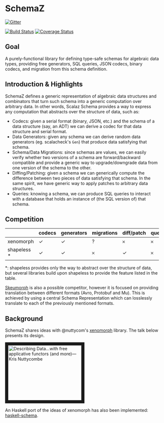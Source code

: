# SchemaZ

[![Gitter](https://badges.gitter.im/spartanz/schemaz.svg)](https://gitter.im/spartanz/schemaz?utm_source=badge&utm_medium=badge&utm_campaign=pr-badge&utm_content=badge)


[![Build Status][build-image]][build-url] [![Coverage Status][coverage-image]][coverage-url]

[build-image]: http://img.shields.io/travis/spartanz/schemaz/prototyping.svg
[build-url]: https://travis-ci.org/spartanz/schemaz

[coverage-image]: https://img.shields.io/codecov/c/github/spartanz/schemaz/prototyping.svg
[coverage-url]: https://codecov.io/github/spartanz/schemaz?branch=prototyping

## Goal

A purely-functional library for defining type-safe schemas for algebraic data types, providing free generators, SQL queries, JSON codecs, binary codecs, and migration from this schema definition.

## Introduction & Highlights

SchemaZ defines a generic representation of algebraic data structures and combinators that turn such schema into a generic computation over arbitrary data. In other words, Scalaz Schema provides a way to express any computation that abstracts over the structure of data, such as:

* Codecs: given a serial format (binary, JSON, etc.) and the schema of a data structure (say, an ADT) we can derive a codec for that data structure and serial format.
* Data Generators: given any schema we can derive random data generators (eg. scalacheck's `Gen`) that produce data satisfying that schema.
* Schema/Data Migrations: since schemas are values, we can easily verify whether two versions of a schema are forward/backward compatible and provide a generic way to upgrade/downgrade data from one version of the schema to the other.
* Diffing/Patching: given a schema we can generically compute the difference between two pieces of data satisfying that schema. In the same spirit, we have generic way to apply patches to arbitrary data structures.
* Queries: knowing a schema, we can produce SQL queries to interact with a database that holds an instance of (the SQL version of) that schema.


## Competition


 | | codecs | generators | migrations | diff/patch | queries | 
 ---|---|---|---|---|---
 xenomorph | ✓ | ✓ | ? | 𐄂 | 𐄂
 shapeless * | ✓ | ✓ | 𐄂 | ✓ | 𐄂
 
 
 \*: shapeless provides only the way to abstract over the structure of data, but several libraries build upon shapeless to provide the feature listed in the table.
 
[Skeumorph](https://github.com/higherkindness/skeuomorph) is also a possible competitor, however it is focused on providing translation between different formats (Avro, Protobuf and Mu). This is achieved by using a central Schema Representation which can losslessly translate to each of the previously mentioned formats.
 
## Background

SchemaZ shares ideas with @nuttycom's [xenomorph](https://github.com/nuttycom/xenomorph) library. The talk below presents its design.

<a href="http://www.youtube.com/watch?feature=player_embedded&v=oRLkb6mqvVM" target="_blank"><img src="http://img.youtube.com/vi/oRLkb6mqvVM/0.jpg" 
alt="Describing Data...with free applicative functors (and more)—Kris Nuttycombe" width="240" height="180" border="10" /></a>

An Haskell port of the ideas of xenomorph has also been implemented: [haskell-schema](https://github.com/alonsodomin/haskell-schema).
